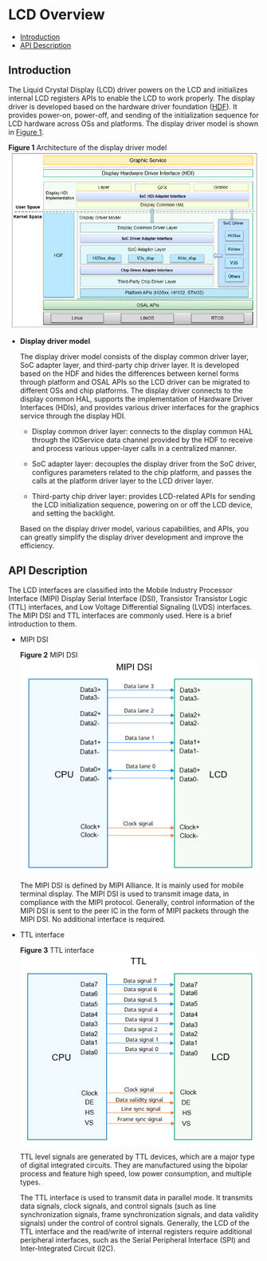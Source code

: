 # LCD Overview<a name="EN-US_TOPIC_0000001052857284"></a>

-   [Introduction](#section3781515122118)
-   [API Description](#section20280192712120)

## Introduction<a name="section3781515122118"></a>

The Liquid Crystal Display \(LCD\) driver powers on the LCD and initializes internal LCD registers APIs to enable the LCD to work properly. The display driver is developed based on the hardware driver foundation \([HDF](hdfoverview.md)\). It provides power-on, power-off, and sending of the initialization sequence for LCD hardware across OSs and platforms. The display driver model is shown in  [Figure 1](#fig69138814229).

**Figure  1**  Architecture of the display driver model<a name="fig69138814229"></a>  
![](figures/architecture-of-the-display-driver-model.png "architecture-of-the-display-driver-model")

-   **Display driver model**

    The display driver model consists of the display common driver layer, SoC adapter layer, and third-party chip driver layer. It is developed based on the HDF and hides the differences between kernel forms through platform and OSAL APIs so the LCD driver can be migrated to different OSs and chip platforms. The display driver connects to the display common HAL, supports the implementation of Hardware Driver Interfaces \(HDIs\), and provides various driver interfaces for the graphics service through the display HDI.

    -   Display common driver layer: connects to the display common HAL through the IOService data channel provided by the HDF to receive and process various upper-layer calls in a centralized manner.

    -   SoC adapter layer: decouples the display driver from the SoC driver, configures parameters related to the chip platform, and passes the calls at the platform driver layer to the LCD driver layer.

    -   Third-party chip driver layer: provides LCD-related APIs for sending the LCD initialization sequence, powering on or off the LCD device, and setting the backlight.

    Based on the display driver model, various capabilities, and APIs, you can greatly simplify the display driver development and improve the efficiency.


## API Description<a name="section20280192712120"></a>

The LCD interfaces are classified into the Mobile Industry Processor Interface \(MIPI\) Display Serial Interface \(DSI\), Transistor Transistor Logic \(TTL\) interfaces, and Low Voltage Differential Signaling \(LVDS\) interfaces. The MIPI DSI and TTL interfaces are commonly used. Here is a brief introduction to them.

-   MIPI DSI

    **Figure  2**  MIPI DSI<a name="fig6936451331"></a>  
    ![](figures/mipi-dsi.png "mipi-dsi")

    The MIPI DSI is defined by MIPI Alliance. It is mainly used for mobile terminal display. The MIPI DSI is used to transmit image data, in compliance with the MIPI protocol. Generally, control information of the MIPI DSI is sent to the peer IC in the form of MIPI packets through the MIPI DSI. No additional interface is required.

-   TTL interface

    **Figure  3**  TTL interface<a name="fig141611855635"></a>  
    ![](figures/ttl-interface.png "ttl-interface")

    TTL level signals are generated by TTL devices, which are a major type of digital integrated circuits. They are manufactured using the bipolar process and feature high speed, low power consumption, and multiple types.

    The TTL interface is used to transmit data in parallel mode. It transmits data signals, clock signals, and control signals \(such as line synchronization signals, frame synchronization signals, and data validity signals\) under the control of control signals. Generally, the LCD of the TTL interface and the read/write of internal registers require additional peripheral interfaces, such as the Serial Peripheral Interface \(SPI\) and Inter-Integrated Circuit \(I2C\).


